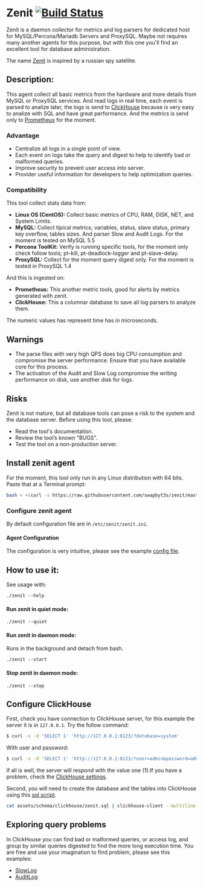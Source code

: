 # Zenit [![Build Status](https://travis-ci.org/swapbyt3s/zenit.svg?branch=master)](https://travis-ci.org/swapbyt3s/zenit)

Zenit is a daemon collector for metrics and log parsers for dedicated host for MySQL/Percona/Mariadb Servers and
ProxySQL. Maybe not requires many another agents for this purpose, but with this one you'll find an excellent tool for database administration.

The name [Zenit](https://en.wikipedia.org/wiki/Zenit_(satellite)) is inspired by a russian spy satellite.

## Description:

This agent collect all basic metrics from the hardware and more details from MySQL or ProxySQL services.
And read logs in real time, each event is parsed to analize later, the logs is send to [ClickHouse](https://github.com/yandex/ClickHouse/)
because is very easy to analize with SQL and have great performance. And the metrics is send only to [Prometheus](https://github.com/prometheus/prometheus)
for the moment.

### Advantage

- Centralize all logs in a single point of view.
- Each event on logs take the query and digest to help to identify bad or malformed queries.
- Improve security to prevent user access into server.
- Provider useful information for developers to help optimization queries.

### Compatibility

This tool collect stats data from:

- **Linux OS (CentOS):** Collect basic metrics of CPU, RAM, DISK, NET, and System Limits.
- **MySQL:** Collect tipical metrics; variables, status, slave status, primary key overflow, tables sizes. And parser Slow and Audit Logs. For the moment is tested on MySQL 5.5
- **Percona ToolKit:** Verify is running specific tools, for the moment only check follow tools; pt-kill, pt-deadlock-logger and pt-slave-delay.
- **ProxySQL:** Collect for the moment query digest only. For the moment is tested in ProxySQL 1.4

And this is ingested on:

- **Prometheus:** This another metric tools, good for alerts by metrics generated with zenit.
- **ClickHouse:** This a columnar database to save all log parsers to analyze them.

The numeric values has represent time has in microseconds.

## Warnings

- The parse files with very high QPS does big CPU consumption and compromise the server performance. Ensure that you have
available core for this process.
- The activation of the Audit and Slow Log compromise the writing performance on disk, use another disk for logs.

## Risks

Zenit is not mature, but all database tools can pose a risk to the system and the database server.
Before using this tool, please:

- Read the tool's documentation.
- Review the tool’s known "BUGS".
- Test the tool on a non-production server.

## Install zenit agent

For the moment, this tool only run in any Linux distribution with 64 bits. Paste that at a Terminal prompt:

```bash
bash < <(curl -s https://raw.githubusercontent.com/swapbyt3s/zenit/master/scripts/install.sh)
```

### Configure zenit agent

By default configuration file are in `/etc/zenit/zenit.ini`.

#### Agent Configuration

The configuration is very intuitive, please see the example [config file](https://github.com/swapbyt3s/zenit/blob/master/zenit.ini).

## How to use it:

See usage with:

```
./zenit --help
```

#### Run zenit in quiet mode:

```
./zenit --quiet
```

#### Run zenit in daemon mode:

Runs in the background and detach from bash.

```
./zenit --start
```

#### Stop zenit in daemon mode:

```
./zenit --stop
```

## Configure ClickHouse

First, check you have connection to ClickHouse server, for this example the server it is in `127.0.0.1`. Try the follow command:

```bash
$ curl -s -d 'SELECT 1' 'http://127.0.0.1:8123/?database=system'
```

With user and password:

```bash
$ curl -s -d 'SELECT 1' 'http://127.0.0.1:8123/?user=admin&password=admin&database=system'
```

If all is well, the server will respond with the value one (1).If you have a problem, check the [ClickHouse settings](https://clickhouse.yandex/docs/en/operations/access_rights/).

Second, you will need to create the database and the tables into ClickHouse using this [sql script](https://github.com/swapbyt3s/zenit/blob/master/assets/schema/clickhouse/zenit.sql).

```bash
cat assets/schema/clickhouse/zenit.sql | clickhouse-client --multiline
```

## Exploring query problems

In ClickHouse you can find bad or malformed queries, or access log, and group by similar queries digested to find the more long execution time. You are free and use your imagination to find problem, please see this examples:

- [SlowLog](https://github.com/swapbyt3s/zenit/blob/master/assets/examples/slow.sql)
- [AuditLog](https://github.com/swapbyt3s/zenit/blob/master/assets/examples/audit.sql)
